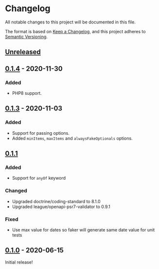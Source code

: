# Changelog

All notable changes to this project will be documented in this file.

The format is based on [Keep a Changelog](https://keepachangelog.com/en/1.0.0/), and this project adheres to [Semantic Versioning](https://semver.org/spec/v2.0.0.html).

## [Unreleased]

## [0.1.4] - 2020-11-30

### Added
- PHP8 support.

## [0.1.3] - 2020-11-03

### Added
- Support for passing options.
- Added `minItems`, `maxItems` and `alwaysFakeOptionals` options.

## [0.1.1]
### Added
- Support for `anyOf` keyword 

### Changed
- Upgraded doctrine/coding-standard to 8.1.0
- Upgraded league/openapi-psr7-validator to 0.9.1

### Fixed
- Use max value for dates so faker will generate same date value for unit tests

## [0.1.0] - 2020-06-15

Initial release!

[Unreleased]: https://github.com/canvural/php-openapi-faker/compare/0.1.4...HEAD
[0.1.4]: https://github.com/canvural/php-openapi-faker/compare/0.1.3...0.1.4
[0.1.3]: https://github.com/canvural/php-openapi-faker/compare/0.1.2...0.1.3
[0.1.1]: https://github.com/canvural/php-openapi-faker/compare/0.1.0...0.1.1
[0.1.0]: https://github.com/canvural/php-openapi-faker/releases/tag/0.1.0
